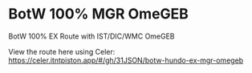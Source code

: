 # BotW 100% MGR OmeGEB
BotW 100% EX Route with IST/DIC/WMC OmeGEB

View the route here using Celer:
https://celer.itntpiston.app/#/gh/31JSON/botw-hundo-ex-mgr-omegeb
